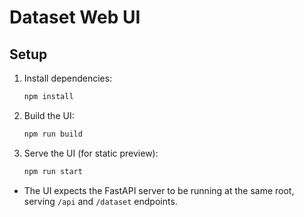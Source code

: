 # Dataset Web UI

## Setup

1. Install dependencies:
   ```bash
   npm install
   ```
2. Build the UI:
   ```bash
   npm run build
   ```
3. Serve the UI (for static preview):
   ```bash
   npm run start
   ```

- The UI expects the FastAPI server to be running at the same root, serving `/api` and `/dataset` endpoints.
